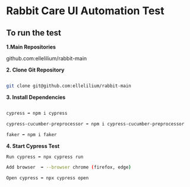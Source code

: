 # Rabbit Care UI Automation Test

## To run the test

**1.Main Repositories**

github.com:ellelilium/rabbit-main


**2. Clone Git Repository**
```bash

git clone git@github.com:ellelilium/rabbit-main

```


**3. Install Dependencies**
```bash

cypress ➡ npm i cypress

cypress-cucumber-preprocessor ➡ npm i cypress-cucumber-preprocessor

faker ➡ npm i faker

```


**4. Start Cypress Test**
```bash
Run cypress ➡ npx cypress run

Add browser  ➡ --browser chrome (firefox, edge)

Open cypress ➡ npx cypress open
